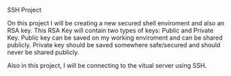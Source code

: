 SSH Project

On this project I will be creating a new secured shell enviroment and also an RSA key. This RSA Key will contain two types of keys: Public and Private Key.
Public key can be saved on my working enviroment and can be shared publicly.
Private key should be saved somewhere safe/secured and should never be shared publicly.

Also in this project, I will be connecting to the vitual server using SSH.
